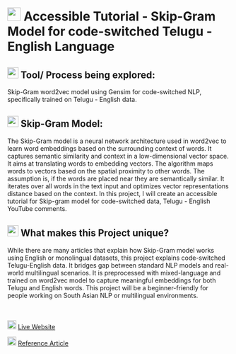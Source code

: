 # <img src = "https://github.com/user-attachments/assets/77b90876-0c87-459b-a189-c0726a93595d" width = "30"/> Accessible Tutorial - Skip-Gram Model for code-switched Telugu - English Language

## <img src = "https://github.com/user-attachments/assets/fb211cde-a767-4812-a68e-4c47cf10d2e2" width = "25"/> Tool/ Process being explored: 
Skip-Gram word2vec model using Gensim for code-switched NLP, specifically trained on Telugu - English data.

## <img src = "https://github.com/user-attachments/assets/aed7c48d-5eb9-47ba-8664-77dbb248ee48" width = "25"/> Skip-Gram Model:
The Skip-Gram model is a neural network architecture used in word2vec to learn word embeddings based on the surrounding context of words. It captures semantic similarity and context in a low-dimensional vector space.
It aims at translating words to embedding vectors. The algorithm maps words to vectors based on the spatial proximity to other words. The assumption is, if the words are placed near they are semantically similar. It iterates over all words in the text input and optimizes vector representations distance based on the context.
In this project,  I will create an accessible tutorial for Skip-gram model for code-switched data, Telugu - English YouTube comments.

## <img src = "https://github.com/user-attachments/assets/9c5ca893-4c42-4dcc-806b-f2d341820eba" width = "25"/> What makes this Project unique?
While there are many articles that explain how Skip-Gram model works using English or monolingual datasets, this project explains code-switched Telugu-English data. It bridges gap between standard NLP models and real-world multilingual scenarios. It is preprocessed with mixed-language and trained on word2vec model to capture meaningful embeddings for both Telugu and English words. This project will be a beginner-friendly for people working on South Asian NLP or multilingual environments.

<br></br>
<img src = "https://github.com/user-attachments/assets/4fc782f7-360a-4add-8fe4-41ad0c4b623c" width = "20"/> [Live Website](https://ankithanamala.github.io/LING539-project-AnkithaNamala/)

<img src = "https://github.com/user-attachments/assets/d67d267e-a10d-4a78-bb11-8d3ab3617cd2" width = "20"/> [Reference Article](https://leshem-ido.medium.com/skip-gram-word2vec-algorithm-explained-85cd67a45ffa)
